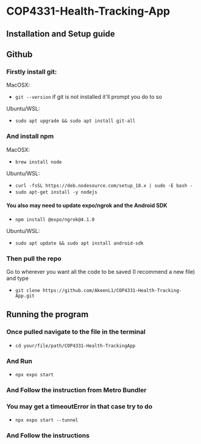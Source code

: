 # COP4331-Health-Tracking-App
## Installation and Setup guide 
## Github
### Firstly install git:
MacOSX: 
* `git --version`
if git is not installed it'll prompt you do to so

Ubuntu/WSL: 
* `sudo apt upgrade && sudo apt install git-all`
### And install npm 
MacOSX:
* `brew install node`

Ubuntu/WSL:
* `curl -fsSL https://deb.nodesource.com/setup_18.x | sudo -E bash -`
* `sudo apt-get install -y nodejs`

#### You also may need to update expo/ngrok and the Android SDK
* `npm install @expo/ngrok@4.1.0`

Ubuntu/WSL: 
* `sudo apt update && sudo apt install android-sdk`

### Then pull the repo
Go to wherever you want all the code to be saved (I recommend a new file) and type
* `git clone https://github.com/AkeenL1/COP4331-Health-Tracking-App.git`

## Running the program

### Once pulled navigate to the file in the terminal
* `cd your/file/path/COP4331-Health-TrackingApp`

### And Run
* `npx expo start`
 
### And Follow the instruction from Metro Bundler

### You may get a timeoutError in that case try to do
* `npx expo start --tunnel`

### And Follow the instructions




